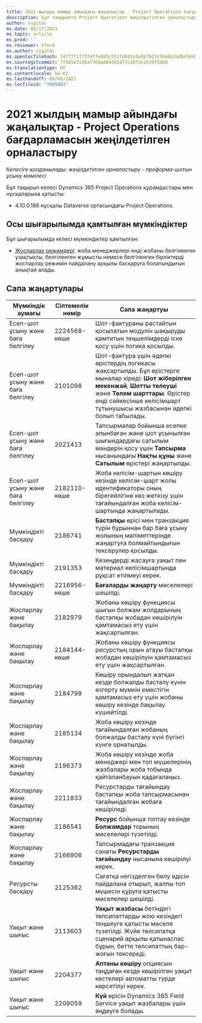 ```yaml
---
title: 2021 жылдың мамыр айындағы жаңалықтар - Project Operations бағдарламасын жеңілдетілген орналастыру
description: Бұл тақырыпта Project Operations жеңілдетілген орналастыруының 2021 жылғы мамырда шығарылған сапа жаңартулары туралы ақпарат берілген.
author: sigitac
ms.date: 05/17/2021
ms.topic: article
ms.prod: ''
ms.reviewer: kfend
ms.author: sigitac
ms.openlocfilehash: 14ff7f1f7374ffe885c511fd693cda5b7023c5beb53adb45042ddda1e932c93d
ms.sourcegitcommit: 7f8d1e7a16af769adb43d1877c28fdce53975db8
ms.translationtype: HT
ms.contentlocale: kk-KZ
ms.lasthandoff: 08/06/2021
ms.locfileid: "7005983"
---
```

# <a name="whats-new-may-2021---project-operations-lite-deployment"></a>2021 жылдың мамыр айындағы жаңалықтар - Project Operations бағдарламасын жеңілдетілген орналастыру

_Келесіге қолданылады: жеңілдетілген орналастыру - проформа-шотын ұсыну мәмілесі_

Бұл тақырып келесі Dynamics 365 Project Operations құрамдастары мен нұсқаларына қатысты:

   - 4.10.0.186 нұсқалы Dataverse ортасындағы Project Operations.

## <a name="features-included-in-this-release"></a>Осы шығарылымда қамтылған мүмкіндіктер

Бұл шығарылымда келесі мүмкіндіктер қамтылған:

- [Жоспарлау режимдері](../../project-management/scheduling-modes.md): жоба менеджерлері енді жобаны белгіленген ұзақтықты, белгіленген жұмысты немесе белгіленген бірліктерді жоспарлау режимін пайдалану арқылы басқаруға болатындығын анықтай алады.

## <a name="quality-updates"></a>Сапа жаңартулары

| **Мүмкіндік аумағы** | **Сілтемелік нөмір** | **Сапа жаңартуы** |
| --- | --- | --- |
| Есеп-шот ұсыну және баға белгілеу | 2224568-көше | Шот-фактураны растайтын қосылатын модулін шақыруды қамтитын теңшелімдерді іске қосу үшін логика қосылды. |
| Есеп-шот ұсыну және баға белгілеу | 2101098 | Шот-фактура үшін әдепкі өрістердің логикасы жақсартылды. Бұл өрістерге мыналар кіреді: **Шот жіберілген мекенжай**, **Шотты төлеуші** және **Төлем шарттары**. Өрістер енді сәйкесінше келісімшарт тұтынушысы жазбасынан әдепкі болып табылады. |
| Есеп-шот ұсыну және баға белгілеу | 2021413 | Тапсырмалар бойынша есепке алынбаған және шот ұсынылған шығындардағы сатылым мәндерін қосу үшін **Тапсырма** нысанындағы **Нақты құны** және **Сатылым** өрістері жаңартылды. |
| Есеп-шот ұсыну және баға белгілеу | 2182110-көше | Жоба келісім-шартын көшіру кезінде келісім-шарт жолы идентификаторы оның бірегейлігіне көз жеткізу үшін тағайындалған жоба келісім-шартында жаңартылады. |
| Мүмкіндікті басқару | 2186741 | **Бастапқы** өрісі мен транзакция түрін бұрыннан бар баға ұсыну жолының мәліметтерінде жаңартуға болмайтындығын тексерулер қосылды. |
| Мүмкіндікті басқару | 2191353 | Кезеңдерді жасауға уақыт пен материал келісімшартында рұқсат етілмеуі керек. |
| Мүмкіндікті басқару | 2216956-көше | **Бағаларды жаңарту** мәселелері шешілді. |
| Жоспарлау және бақылау | 2182979 | Жобаны көшіру функциясы шығын болжам жолдарының бастапқы жобадан көшірілуін қамтамасыз ету үшін жақсартылған. |
| Жоспарлау және бақылау | 2184144-көше | Жобаны көшіру функциясы ресурстың орын атауы бастапқы жобадан көшірілуін қамтамасыз ету үшін жақсартылған. |
| Жоспарлау және бақылау | 2184799 | Көшіру орындалып жатқан кезде болжалды басталу күнін өзгерту мүмкін еместігін қамтамасыз ету үшін жобаны көшіру кезінде бақылау күшейтілді. |
| Жоспарлау және бақылау | 2185134 | Жоба көшіру кезінде тағайындалған жобаның болжалды басталу күні бүгінгі күнге орнатылды. |
| Жоспарлау және бақылау | 2196373 | Жоба көшіру кезінде жоба менеджері мен топ мүшелерінің жазбалары жоба тобында қайталанбауын қадағалаңыз. |
| Жоспарлау және бақылау | 2211833 | Ресурстарды тағайындау бастапқы жоба тапсырмасынан тағайындалған жобаға көшіріледі. |
| Жоспарлау және бақылау | 2186541 | **Ресурс** бойынша топтау кезінде **Болжамдар** торының мәселелері түзетілді. |
| Жоспарлау және бақылау | 2166906 | Тапсырмадағы транзакция санаты **Ресурстарды тағайындау** нысанына көшірілуі керек. |
| Ресурсты басқару | 2125362 | Сағатқа негізделген бөлу әдісін пайдалана отырып, жалпы топ мүшесін құруға қатысты мәселелер шешілді. |
| Уақыт және шығыс | 2113603 | **Уақыт жазбасы** бетіндегі төлсипаттарды жою кезіндегі теңшеуге қатысты мәселе түзетілді. Жүйе төлсипатқа сценарий арқылы қатынаспас бұрын, бетте төлсипаттың бар-жоғын тексереді. |
| Уақыт және шығыс | 2204377 | **Аптаны көшіру** опциясын таңдаған кезде көшірілген уақыт кестелері автоматты түрде көрсетілуі керек. |
| Уақыт және шығыс | 2209059 | **Күй** өрісін Dynamics 365 Field Service уақыт жазбалары үшін өңдеуге болады. |
